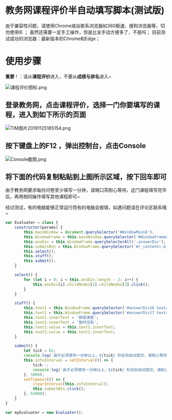 # 教务网课程评价半自动填写脚本(测试版)

由于兼容性问题，请使用Chrome或谷歌系浏览器如360极速、搜狗浏览器等，切勿使用IE  ；
虽然还需要一定手工操作，但是比全手动方便多了，不是吗；
目前测试成功的浏览器：最新版本的Chrome和Edge；

# 使用步骤

**重要**！：请从**课程评价**进入，不要从**成绩与排名**进入~

![课程评价图标.png](https://upload-images.jianshu.io/upload_images/20153052-eeb69cbe049dceeb.png?imageMogr2/auto-orient/strip%7CimageView2/2/w/1240)


## 登录教务网，点击课程评价，选择一门你要填写的课程，进入到如下所示的页面

![TIM图片20191125185154.png](https://upload-images.jianshu.io/upload_images/20153052-5582ea0dcde982cf.png?imageMogr2/auto-orient/strip%7CimageView2/2/w/1240)


## 按下键盘上的F12 ，弹出控制台，点击Console

![Console截图.png](https://upload-images.jianshu.io/upload_images/20153052-8332f4078ca512eb.png?imageMogr2/auto-orient/strip%7CimageView2/2/w/1240)


## 将下面的代码复制粘贴到上图所示区域，按下回车即可

由于教务网要求每份问卷至少填写一分钟，请喝口茶耐心等待，这门课程填写完毕后，再用相同操作填写其他课程即可~

经过测试，有的电脑能够正常运行而有的电脑会报错，如遇问题请在评论区联系哦~
```javascript
var Evaluater = class {
    constructor(params) {
        this.mainWindow = document.querySelector('#WindowMain8');
        this.WindowFrame = this.mainWindow.querySelector('#WindowFrame8').contentDocument.childNodes[1];
        this.ansDiv = this.WindowFrame.querySelectorAll('.answerDiv');
        this.submitBtn = this.WindowFrame.querySelector('#r_content>.b_content>.tb_cont>.frame-table>tbody>tr:nth-child(2) input:nth-child(1)');
        this.select();
        this.stuff();
        this.submit();
    }

    select() {
        for (let i = 0; i < this.ansDiv.length - 2; i++) {
            this.ansDiv[i].childNodes[1].childNodes[3].click();
        }
    }

    stuff() {
        this.text1 = this.WindowFrame.querySelector('#answerDiv16 textarea');
        this.text2 = this.WindowFrame.querySelector('#answerDiv17 textarea');
        this.text1.innerText = '都很满意';
        this.text2.innerText = '暂时没有';
        this.text1.value = this.text1.innerText;
        this.text2.value = this.text2.innerText;
    }

    submit() {
        let tick = 62;
        console.log(`由于必须填写一分钟以上，${tick} 秒后将自动提交，请耐心等待~`);
        this.infoInterval = setInterval(() => {
            tick--;
            console.log(`由于必须填写一分钟以上，${tick} 秒后将自动提交，请耐心等待~`);
        }, 1000);
        setTimeout(() => {
            clearInterval(this.infoInterval);
            this.submitBtn.click();
        }, 62000);
    }
}

var myEvaluater = new Evaluater();
